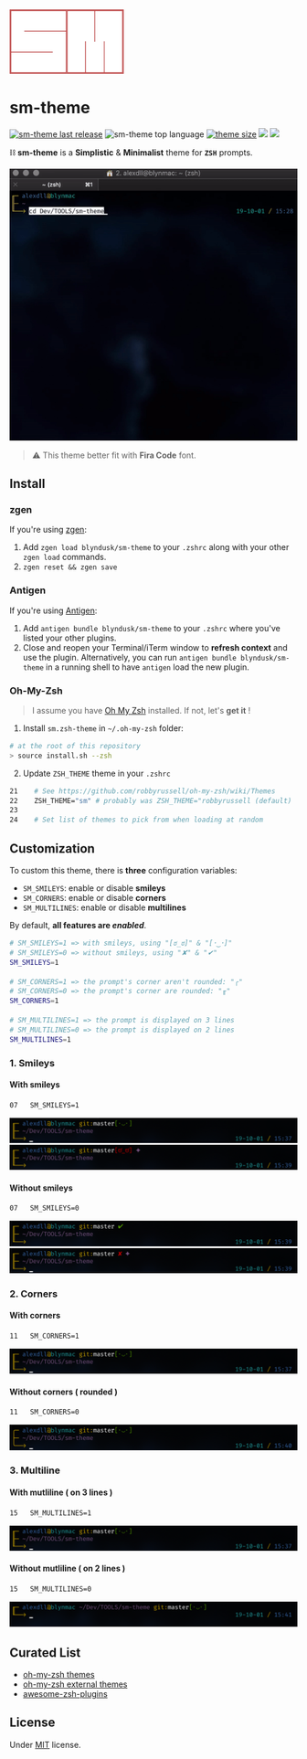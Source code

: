 <img src="./docs/logo.png" width="200" />

# sm-theme

<a href="https://github.com/blyndusk/sm-theme/releases/latest"><img src="https://img.shields.io/github/release/blyndusk/sm-theme.svg" alt="sm-theme last release"/></a>
<img src="https://img.shields.io/github/languages/top/blyndusk/sm-theme.svg?color=%23222222" alt="sm-theme top language"/>
<a href="https://github.com/blyndusk/sm-theme/blob/master/sm.zsh-theme"><img src="https://img.shields.io/github/size/blyndusk/sm-theme/sm.zsh-theme?color=%23edd417" alt="theme size"/></a>
<a href="https://github.com/blyndusk/sm-theme/blob/master/LICENSE" alt="sm license"><img src="https://img.shields.io/github/license/blyndusk/sm-theme.svg"/></a>
<a href="https://github.com/blyndusk/sm-theme" alt="sm license"><img src="https://img.shields.io/github/stars/blyndusk/sm-theme?color=878787"/></a>



⛓ **sm-theme** is a **Simplistic** & **Minimalist** theme for **`ZSH`** prompts.

![sm-theme](./docs/sm-theme.gif)

> ⚠️ This theme better fit with **Fira Code** font.

## Install

### zgen

If you're using [zgen](https://github.com/tarjoilija/zgen):

1. Add `zgen load blyndusk/sm-theme` to your `.zshrc` along with your other `zgen load` commands.
2. `zgen reset && zgen save`

### Antigen

If you're using [Antigen](https://github.com/zsh-users/antigen):

1. Add `antigen bundle blyndusk/sm-theme` to your `.zshrc` where you've listed your other plugins.
2. Close and reopen your Terminal/iTerm window to **refresh context** and use the plugin. Alternatively, you can run `antigen bundle blyndusk/sm-theme` in a running shell to have `antigen` load the new plugin.

### Oh-My-Zsh

> I assume you have [Oh My Zsh](https://ohmyz.sh/) installed. If not, let's **get it** !

1. Install `sm.zsh-theme` in  `~/.oh-my-zsh` folder:

```bash
# at the root of this repository
> source install.sh --zsh
```

2. Update `ZSH_THEME` theme in your `.zshrc`

```bash
21    # See https://github.com/robbyrussell/oh-my-zsh/wiki/Themes
22    ZSH_THEME="sm" # probably was ZSH_THEME="robbyrussell (default)
23
24    # Set list of themes to pick from when loading at random
```

<!-- ### 2. Via bash ( available soon ! )

```bash
# at the root of this repository
> source install.sh --bash
``` -->

## Customization

To custom this theme, there is **three** configuration variables:

- `SM_SMILEYS`: enable or disable **smileys**
- `SM_CORNERS`: enable or disable **corners**
- `SM_MULTILINES`: enable or disable **multilines**

By default, **all features are *enabled***.

```bash
# SM_SMILEYS=1 => with smileys, using "[ಠ_ಠ]" & "[･‿･]"
# SM_SMILEYS=0 => without smileys, using "✘" & "✔︎"
SM_SMILEYS=1

# SM_CORNERS=1 => the prompt's corner aren't rounded: "╭"
# SM_CORNERS=0 => the prompt's corner are rounded: "╓"
SM_CORNERS=1

# SM_MULTILINES=1 => the prompt is displayed on 3 lines
# SM_MULTILINES=0 => the prompt is displayed on 2 lines
SM_MULTILINES=1
```

### 1. Smileys

#### With smileys

```bash
07   SM_SMILEYS=1
```

![smileys clean](./docs/sm-smileys-clean.png)
![smileys dirty](./docs/sm-smileys-dirty.png)

#### Without smileys

```bash
07   SM_SMILEYS=0
```

![no smileys clean](./docs/sm-no-smileys-clean.png)
![no smileys dirty](./docs/sm-no-smileys-dirty.png)

### 2. Corners

#### With corners

```bash
11   SM_CORNERS=1
```

![corners](./docs/sm-smileys-clean.png)

#### Without corners ( rounded )

```bash
11   SM_CORNERS=0
```

![no corners](./docs/sm-no-corners.png)

### 3. Multiline

#### With mutliline ( on 3 lines )

```bash
15   SM_MULTILINES=1
```

![corners](./docs/sm-smileys-clean.png)

#### Without mutliline ( on 2 lines )

```bash
15   SM_MULTILINES=0
```

![no corners](./docs/sm-no-multilines.png)

## Curated List

- [oh-my-zsh themes](https://github.com/robbyrussell/oh-my-zsh/wiki/Themes)
- [oh-my-zsh external themes](https://github.com/robbyrussell/oh-my-zsh/wiki/External-themes)
- [awesome-zsh-plugins](https://github.com/unixorn/awesome-zsh-plugins)

## License

Under [MIT](https://github.com/blyndusk/sm-theme/blob/master/LICENSE) license.

